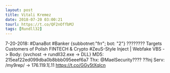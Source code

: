```yaml
---
layout: post
title: Vitali Kremez
date: 2018-07-20 03:00:21
tourl: https://t.co/QF2nOffbMJ
tags: [Rundll32]
---
```

7-20-2018: #DanaBot #Banker {subbotnet:"frr"; bot: "2"} ????????
Targets Customers of Polish FINTECH &amp; Crypto
#ZeuS-Style Inject | Webfake
VBS -&gt; Body:
{svchost -&gt; rundll32.exe -&gt; DLL}
MD5: 215eaf22ed099dba0b8bbb095eeef6a7
Thx: @MaelSecurity????
??Inj Serv: /my9rep/ -&gt; 176.119.1[.11 https://t.co/GGy5tXqlcn